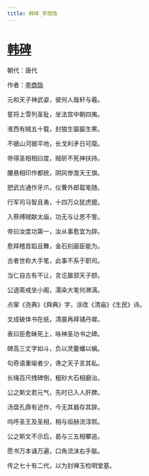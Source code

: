 ```yaml
---
title: 韩碑_李商隐
---
```


# [韩碑](http://so.gushiwen.org/view_28622.aspx)

朝代：唐代

作者：[李商隐](http://so.gushiwen.org/author_204.aspx)

元和天子神武姿，彼何人哉轩与羲。

誓将上雪列圣耻，坐法宫中朝四夷。

淮西有贼五十载，封狼生貙貙生罴。

不据山河据平地，长戈利矛日可麾。

帝得圣相相曰度，贼斫不死神扶持。

腰悬相印作都统，阴风惨澹天王旗。

愬武古通作牙爪，仪曹外郎载笔随。 

行军司马智且勇，十四万众犹虎貔。

入蔡缚贼献太庙，功无与让恩不訾。

帝曰汝度功第一，汝从事愈宜为辞。

愈拜稽首蹈且舞，金石刻画臣能为。

古者世称大手笔，此事不系于职司。

当仁自古有不让，言讫屡颔天子颐。

公退斋戒坐小阁，濡染大笔何淋漓。

点窜《尧典》《舜典》字，涂改《清庙》《生民》诗。

文成破体书在纸，清晨再拜铺丹墀。

表曰臣愈昧死上，咏神圣功书之碑。

碑高三丈字如斗，负以灵鳌蟠以螭。

句奇语重喻者少，谗之天子言其私。

长绳百尺拽碑倒，粗砂大石相磨治。

公之斯文若元气，先时已入人肝脾。

汤盘孔鼎有述作，今无其器存其辞。

呜呼圣王及圣相，相与烜赫流淳熙。

公之斯文不示后，曷与三五相攀追。

愿书万本诵万遍，口角流沫右手胝。

传之七十有二代，以为封禅玉检明堂基。
